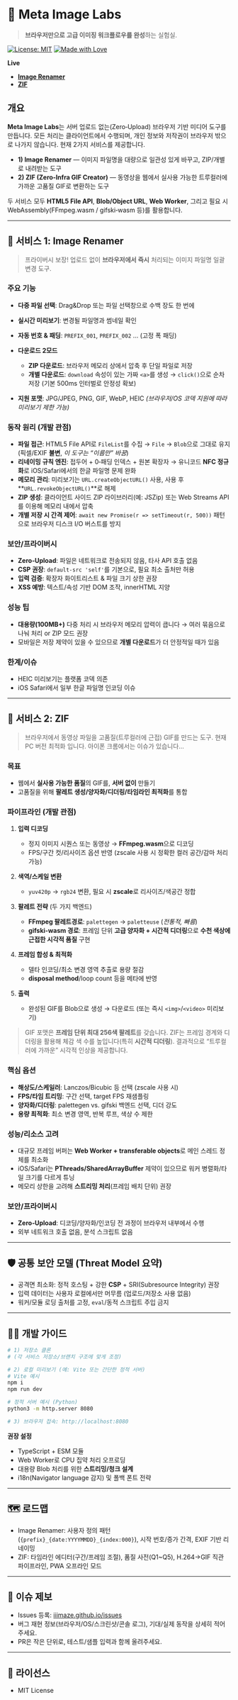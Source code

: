# 🧪 Meta Image Labs

> **브라우저만으로 고급 이미징 워크플로우를 완성**하는 실험실.

[![License: MIT](https://img.shields.io/badge/License-MIT-yellow.svg)](https://opensource.org/licenses/MIT)
[![Made with Love](https://img.shields.io/badge/Made%20with-❤️-red.svg)](https://github.com)

**Live**

- [**Image Renamer**](https://iiimaze.github.io/Image-Renamer/)
- [**ZIF**](https://iiimaze.github.io/Image-Renamer/)

## 개요

**Meta Image Labs**는 서버 업로드 없는(Zero‑Upload) 브라우저 기반 미디어 도구를 만듭니다. 모든 처리는 클라이언트에서 수행되며, 개인 정보와 저작권이 브라우저 밖으로 나가지 않습니다. 현재 2가지 서비스를 제공합니다.

- **1) Image Renamer** — 이미지 파일명을 대량으로 일관성 있게 바꾸고, ZIP/개별로 내려받는 도구
- **2) ZIF (Zero‑Infra GIF Creator)** — 동영상을 웹에서 실사용 가능한 트루컬러에 가까운 고품질 GIF로 변환하는 도구

두 서비스 모두 **HTML5 File API**, **Blob/Object URL**, **Web Worker**, 그리고 필요 시 WebAssembly(FFmpeg.wasm / gifski‑wasm 등)를 활용합니다.

---

## 🔧 서비스 1: Image Renamer

> 프라이버시 보장! 업로드 없이 **브라우저에서 즉시** 처리되는 이미지 파일명 일괄 변경 도구.

### 주요 기능

- **다중 파일 선택**: Drag\&Drop 또는 파일 선택창으로 수백 장도 한 번에
- **실시간 미리보기**: 변경될 파일명과 썸네일 확인
- **자동 번호 & 패딩**: `PREFIX_001`, `PREFIX_002` … (고정 폭 패딩)
- **다운로드 2모드**

  - **ZIP 다운로드**: 브라우저 메모리 상에서 압축 후 단일 파일로 저장
  - **개별 다운로드**: `download` 속성이 있는 가짜 `<a>`를 생성 → `click()`으로 순차 저장 (기본 500ms 인터벌로 안정성 확보)

- **지원 포맷**: JPG/JPEG, PNG, GIF, WebP, HEIC _(브라우저/OS 코덱 지원에 따라 미리보기 제한 가능)_

### 동작 원리 (개발 관점)

- **파일 접근**: HTML5 File API로 `FileList`를 수집 → `File` → `Blob`으로 그대로 유지 (픽셀/EXIF **불변**, _이 도구는 “이름만” 바꿈_)
- **리네이밍 규칙 엔진**: 접두어 + 0‑패딩 인덱스 + 원본 확장자 → 유니코드 **NFC 정규화**로 iOS/Safari에서의 한글 파일명 문제 완화
- **메모리 관리**: 미리보기는 `URL.createObjectURL()` 사용, 사용 후 \*\*`URL.revokeObjectURL()`\*\*로 해제
- **ZIP 생성**: 클라이언트 사이드 ZIP 라이브러리(예: JSZip) 또는 Web Streams API를 이용해 메모리 내에서 압축
- **개별 저장 시 간격 제어**: `await new Promise(r => setTimeout(r, 500))` 패턴으로 브라우저 디스크 I/O 버스트를 방지

### 보안/프라이버시

- **Zero‑Upload**: 파일은 네트워크로 전송되지 않음, 타사 API 호출 없음
- **CSP 권장**: `default-src 'self'`를 기본으로, 필요 최소 출처만 허용
- **입력 검증**: 확장자 화이트리스트 & 파일 크기 상한 권장
- **XSS 예방**: 텍스트/속성 기반 DOM 조작, innerHTML 지양

### 성능 팁

- **대용량(100MB+)** 다중 처리 시 브라우저 메모리 압력이 큽니다 → 여러 묶음으로 나눠 처리 or ZIP 모드 권장
- 모바일은 저장 제약이 있을 수 있으므로 **개별 다운로드**가 더 안정적일 때가 있음

### 한계/이슈

- HEIC 미리보기는 플랫폼 코덱 의존
- iOS Safari에서 일부 한글 파일명 인코딩 이슈

---

## 🎨 서비스 2: ZIF

> 브라우저에서 동영상 파일을 고품질(트루컬러에 근접) GIF를 만드는 도구.
> 현재 PC 버전 최적화 입니다. 아이폰 크롬에서는 이슈가 있습니다...

### 목표

- 웹에서 **실사용 가능한 품질**의 GIF를, **서버 없이** 만들기
- 고품질을 위해 **팔레트 생성/양자화/디더링/타임라인 최적화**를 통합

### 파이프라인 (개발 관점)

1. **입력 디코딩**

   - 정지 이미지 시퀀스 또는 동영상 → **FFmpeg.wasm**으로 디코딩
   - FPS/구간 컷/리사이즈 옵션 반영 (zscale 사용 시 정확한 컬러 공간/감마 처리 가능)

2. **색역/스케일 변환**

   - `yuv420p` → `rgb24` 변환, 필요 시 **zscale**로 리사이즈/색공간 정합

3. **팔레트 전략** (두 가지 백엔드)

   - **FFmpeg 팔레트경로**: `palettegen` → `paletteuse` (_전통적, 빠름_)
   - **gifski‑wasm 경로**: 프레임 단위 **고급 양자화 + 시간적 디더링**으로 **수천 색상에 근접한 시각적 품질** 구현

4. **프레임 합성 & 최적화**

   - 델타 인코딩/최소 변경 영역 추출로 용량 절감
   - **disposal method**/loop count 등을 메타에 반영

5. **출력**

   - 완성된 GIF를 Blob으로 생성 → 다운로드 (또는 즉시 `<img>`/`<video>` 미리보기)

> GIF 포맷은 **프레임 단위 최대 256색 팔레트**를 갖습니다. ZIF는 프레임 경계와 디더링을 활용해 체감 색 수를 높입니다(특히 **시간적 디더링**). 결과적으로 “트루컬러에 가까운” 시각적 인상을 제공합니다.

### 핵심 옵션

- **해상도/스케일러**: Lanczos/Bicubic 등 선택 (zscale 사용 시)
- **FPS/타임 트리밍**: 구간 선택, target FPS 재샘플링
- **양자화/디더링**: palettegen vs. gifski 백엔드 선택, 디더 강도
- **용량 최적화**: 최소 변경 영역, 반복 루프, 색상 수 제한

### 성능/리소스 고려

- 대규모 프레임 버퍼는 **Web Worker + transferable objects**로 메인 스레드 정체를 최소화
- iOS/Safari는 **PThreads/SharedArrayBuffer** 제약이 있으므로 워커 병렬화/타일 크기를 다르게 튜닝
- 메모리 상한을 고려해 **스트리밍 처리**(프레임 배치 단위) 권장

### 보안/프라이버시

- **Zero‑Upload**: 디코딩/양자화/인코딩 전 과정이 브라우저 내부에서 수행
- 외부 네트워크 호출 없음, 분석 스크립트 없음

---

## 🛡️ 공통 보안 모델 (Threat Model 요약)

- 공격면 최소화: 정적 호스팅 + 강한 **CSP** + SRI(Subresource Integrity) 권장
- 입력 데이터는 사용자 로컬에서만 머무름 (업로드/저장소 사용 없음)
- 워커/모듈 로딩 출처를 고정, `eval`/동적 스크립트 주입 금지

---

## 🧑‍💻 개발 가이드

```bash
# 1) 저장소 클론
# (각 서비스 저장소/브랜치 구조에 맞게 조정)

# 2) 로컬 미리보기 (예: Vite 또는 간단한 정적 서버)
# Vite 예시
npm i
npm run dev

# 정적 서버 예시 (Python)
python3 -m http.server 8080

# 3) 브라우저 접속: http://localhost:8080
```

**권장 설정**

- TypeScript + ESM 모듈
- Web Worker로 CPU 집약 처리 오프로딩
- 대용량 Blob 처리를 위한 **스트리밍/청크 설계**
- i18n(Navigator language 감지) 및 폴백 폰트 전략

---

## 🗺️ 로드맵

- Image Renamer: 사용자 정의 패턴(`{prefix}_{date:YYYYMMDD}_{index:000}`), 시작 번호/증가 간격, EXIF 기반 리네이밍
- ZIF: 타임라인 에디터(구간/프레임 조절), 품질 사전(Q1\~Q5), H.264→GIF 직관 파이프라인, PWA 오프라인 모드

---

## 🐛 이슈 제보

- Issues 등록: [iiimaze.github.io/issues](https://github.com/iiimaze/iiimaze.github.io/issues)
- 버그 재현 정보(브라우저/OS/스크린샷/콘솔 로그), 기대/실제 동작을 상세히 적어주세요.
- PR은 작은 단위로, 테스트/샘플 입력과 함께 올려주세요.

---

## 📄 라이선스

- MIT License
